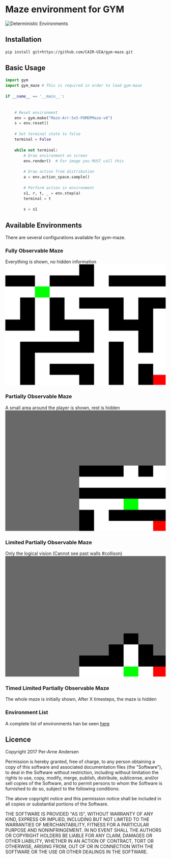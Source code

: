 # Maze environment for GYM
![Deterministic Environments](https://github.com/UIA-CAIR/gym-maze/blob/master/deterministic_environments.png)

## Installation
```bash
pip install git+https://github.com/CAIR-UIA/gym-maze.git
```

## Basic Usage
```python
import gym
import gym_maze # This is required in order to load gym-maze

if __name__ == '__main__':
    

    # Reset environment
    env = gym.make("Maze-Arr-5x5-POMDPMaze-v0")
    s = env.reset()

    # Set terminal state to false
    terminal = False

    while not terminal:
        # Draw environment on screen
        env.render()  # For image you MUST call this

        # Draw action from distribution
        a = env.action_space.sample()

        # Perform action in environment
        s1, r, t, _ = env.step(a)
        terminal = t

        s = s1
```

## Available Environments
There are several configurations available for gym-maze.

### Fully Observable Maze
Everything is shown, no hidden information
![./documentation/normal_maze.png](./documentation/normal_maze.png)

### Partially Observable Maze
A small area around the player is shown, rest is hidden
![./documentation/maze_pomdp.png](./documentation/maze_pomdp.png)

### Limited Partially Observable Maze
Only the logical vision (Cannot see past walls #collison)
![./documentation/pomdplimited.png](./documentation/pomdplimited.png)

### Timed Limited Partially Observable Maze
The whole maze is initially shown, After X timesteps, the maze is hidden


### Environment List
A complete list of environments han be seen [here](./documentation/env_list.md)

## Licence
Copyright 2017 Per-Arne Andersen

Permission is hereby granted, free of charge, to any person obtaining a copy of this software and associated documentation files (the "Software"), to deal in the Software without restriction, including without limitation the rights to use, copy, modify, merge, publish, distribute, sublicense, and/or sell copies of the Software, and to permit persons to whom the Software is furnished to do so, subject to the following conditions:

The above copyright notice and this permission notice shall be included in all copies or substantial portions of the Software.

THE SOFTWARE IS PROVIDED "AS IS", WITHOUT WARRANTY OF ANY KIND, EXPRESS OR IMPLIED, INCLUDING BUT NOT LIMITED TO THE WARRANTIES OF MERCHANTABILITY, FITNESS FOR A PARTICULAR PURPOSE AND NONINFRINGEMENT. IN NO EVENT SHALL THE AUTHORS OR COPYRIGHT HOLDERS BE LIABLE FOR ANY CLAIM, DAMAGES OR OTHER LIABILITY, WHETHER IN AN ACTION OF CONTRACT, TORT OR OTHERWISE, ARISING FROM, OUT OF OR IN CONNECTION WITH THE SOFTWARE OR THE USE OR OTHER DEALINGS IN THE SOFTWARE.

